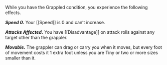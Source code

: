 While you have the Grappled condition, you experience the following effects.

**_Speed 0._** Your [[Speed]] is 0 and can’t increase.

**_Attacks Affected._** You have [[Disadvantage]] on attack rolls against any target other than the grappler.

**_Movable._** The grappler can drag or carry you when it moves, but every foot of movement costs it 1 extra foot unless you are Tiny or two or more sizes smaller than it.